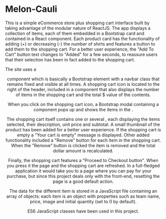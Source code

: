 # Melon-Cauli

This is a simple eCommerce store plus shopping cart interface built by taking advantage of the modular nature of ReactJS. The app displays a collection of items, each of them embedded in a Bootstrap card and contained in a <Product /> React component. Each product card has the functionality of adding (+) or decreasing (-) the number of shirts and features a button to add them to the shopping cart. For a better user experience, the "Add To Cart" button text changes to "Added" for a few seconds, to reassure users that their selection has been in fact added to the shopping cart.

The site uses a <Header /> component which is basically a Bootstrap element with a navbar class that remains fixed and visible at all times. A shopping cart icon is located to the right of the header, included in a <Counter /> component that also displays the number of items in the shopping cart and the total $ value of the contents.

When you click on the shopping cart icon, a Bootstrap modal containing a <ModalCart /> component pops up and shows the items in the <ShoppingCart />.

The shopping cart itself contains one or several <ShoppingCartItems />, each displaying the items selected, their description, unit price and subtotal. A small thumbnail of the product has been added for a better user experience. If the shopping cart is empty a "Your cart is empty" message is displayed. Other added functionality included a "Remove" button for each item in the shopping cart. When the "Remove" button is clicked the item is removed and the total dollar amount is recalculated.

Finally, the shopping cart features a "Proceed to Checkout button". When you press it the page and the shopping cart are refreshed. In a full-fledged application it would take you to a page where you can pay for your purchase, but since this project deals only with the front-end, resetting the page is a good default action.

The data for the different item is stored in a JavaScript file containing an array of objects: each item is an object with properties such as team name, price, image and initial quantity (set to 0 by default).

ES6 JavaScript classes have been used in this project.
